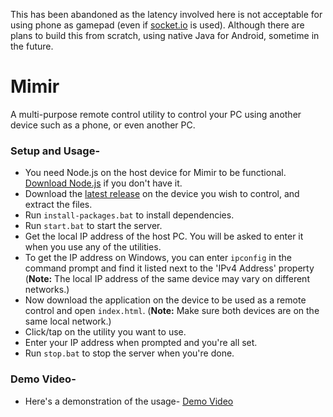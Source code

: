 This has been abandoned as the latency involved here is not acceptable for using phone as gamepad (even if [socket.io](https://socket.io/) is used). Although there are plans to build this from scratch, using native Java for Android, sometime in the future.

# Mimir
A multi-purpose remote control utility to control your PC using another device such as a phone, or even another PC.

### Setup and Usage-
- You need Node.js on the host device for Mimir to be functional. [Download Node.js](https://nodejs.org/en/download/current "Download Node.js") if you don't have it.
- Download the [latest release](https://github.com/apoorvsxna/Mimir/releases/ "latest Mimir release") on the device you wish to control, and extract the files.
- Run `install-packages.bat` to install dependencies.
- Run `start.bat` to start the server.
- Get the local IP address of the host PC. You will be asked to enter it when you use any of the utilities.
- To get the IP address on Windows, you can enter `ipconfig` in the command prompt and find it listed next to the 'IPv4 Address' property
 (**Note:** The local IP address of the same device may vary on different networks.)
- Now download the application on the device to be used as a remote control and open `index.html`.
(**Note:** Make sure both devices are on the same local network.)
- Click/tap on the utility you want to use.
- Enter your IP address when prompted and you're all set.
- Run `stop.bat` to stop the server when you're done.

### Demo Video-
- Here's a demonstration of the usage- [Demo Video](https://youtu.be/jvd2k8i5Yt4 "Video")
